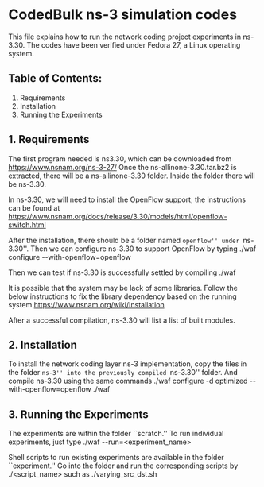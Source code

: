 # CodedBulk ns-3 simulation codes

This file explains how to run the network coding project
experiments in ns-3.30. The codes have been verified under Fedora 27, a Linux operating system.

## Table of Contents:

1. Requirements
2. Installation
3. Running the Experiments

## 1. Requirements

The first program needed is ns3.30, which can be downloaded
from
    https://www.nsnam.org/ns-3-27/
Once the ns-allinone-3.30.tar.bz2 is extracted, there will
be a ns-allinone-3.30 folder. Inside the folder there will
be ns-3.30.

In ns-3.30, we will need to install the OpenFlow support,
the instructions can be found at
    https://www.nsnam.org/docs/release/3.30/models/html/openflow-switch.html

After the installation, there should be a folder named 
``openflow'' under ``ns-3.30''. Then we can configure ns-3.30
to support OpenFlow by typing
    ./waf configure --with-openflow=openflow

Then we can test if ns-3.30 is successfully settled by compiling
    ./waf

It is possible that the system may be lack of some libraries.
Follow the below instructions to fix the library dependency
based on the running system
    https://www.nsnam.org/wiki/Installation

After a successful compilation, ns-3.30 will list a list of 
built modules.


## 2. Installation

To install the network coding layer ns-3 implementation,
copy the files in the folder ``ns-3'' into the previously
compiled ``ns-3.30'' folder. And compile ns-3.30 using the
same commands
    ./waf configure -d optimized --with-openflow=openflow
    ./waf


## 3. Running the Experiments

The experiments are within the folder ``scratch.'' To run
individual experiments, just type
    ./waf --run=<experiment_name>

Shell scripts to run existing experiments are available in
the folder ``experiment.'' Go into the folder and run the
corresponding scripts by
    ./<script_name>
such as
    ./varying_src_dst.sh

